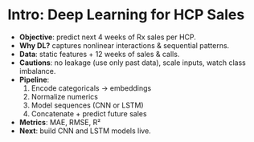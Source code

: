 # Intro: Deep Learning for HCP Sales

- **Objective**: predict next 4 weeks of Rx sales per HCP.
- **Why DL?** captures nonlinear interactions & sequential patterns.
- **Data**: static features + 12 weeks of sales & calls.
- **Cautions**: no leakage (use only past data), scale inputs, watch class imbalance.
- **Pipeline**:
  1. Encode categoricals → embeddings
  2. Normalize numerics
  3. Model sequences (CNN or LSTM)
  4. Concatenate + predict future sales
- **Metrics**: MAE, RMSE, R²
- **Next**: build CNN and LSTM models live.
